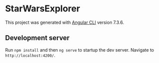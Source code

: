 # StarWarsExplorer

This project was generated with [Angular CLI](https://github.com/angular/angular-cli) version 7.3.6.

## Development server

Run `npm install` and then `ng serve` to startup the dev server. Navigate to `http://localhost:4200/`.

